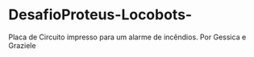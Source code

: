 # DesafioProteus-Locobots-
Placa de Circuito impresso para um alarme de incêndios. Por Gessica e Graziele 
